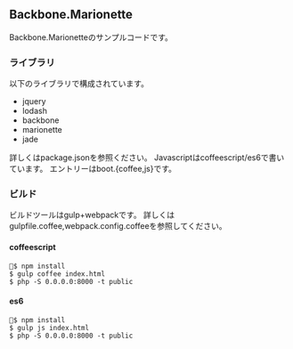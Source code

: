## Backbone.Marionette

Backbone.Marionetteのサンプルコードです。

### ライブラリ

以下のライブラリで構成されています。

* jquery
* lodash
* backbone
* marionette
* jade

詳しくはpackage.jsonを参照ください。
Javascriptはcoffeescript/es6で書いています。
エントリーはboot.{coffee,js}です。

### ビルド

ビルドツールはgulp+webpackです。
詳しくはgulpfile.coffee,webpack.config.coffeeを参照してください。

#### coffeescript

```
$ npm install
$ gulp coffee index.html
$ php -S 0.0.0.0:8000 -t public
```

#### es6

```
$ npm install
$ gulp js index.html
$ php -S 0.0.0.0:8000 -t public
```
